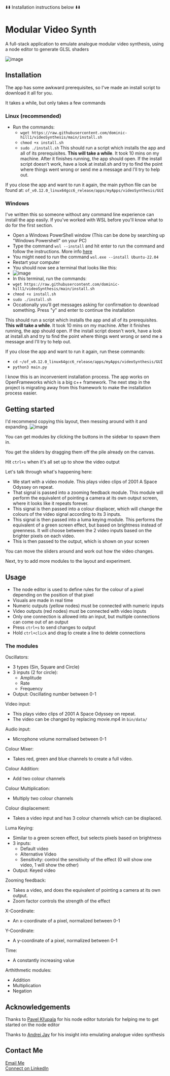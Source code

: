 ⬇️⬇️ Installation instructions below ⬇️⬇️
# Modular Video Synth
A full-stack application to emulate analogue modular video synthesis, using a node editor to generate GLSL shaders

![image](https://github.com/user-attachments/assets/05b4e7a7-8a6e-44ed-a274-314c3cb01eb2)

## Installation
The app has some awkward prerequisites, so I've made an install script to download it all for you.

It takes a while, but only takes a few commands

### Linux (recommended)
- Run the commands:
  - `wget https://raw.githubusercontent.com/dominic-hill1/videoSynthesis/main/install.sh`
  - `chmod +x install.sh`
  - `sudo ./install.sh`
This should run a script which installs the app and all of its prerequisites.
**This will take a while**. It took 10 mins on my machine.
After it finishes running, the app should open.
If the install script doesn't work, have a look at install.sh and try to find the point where things went wrong or send me a message and I'll try to help out.

If you close the app and want to run it again, the main python file can be found at:
`of_v0.12.0_linux64gcc6_release/apps/myApps/videoSynthesis/GUI`

### Windows
I've written this so someone without any command line experience can install the app easily. If you've worked with WSL before you'll know what to do for the first section. 
- Open a Windows PowerShell window (This can be done by searching up "Windows Powershell" on your PC)
- Type the command `wsl --install` and hit enter to run the command and follow the instructions. More info [here](https://learn.microsoft.com/en-us/windows/wsl/install)
- You might need to run the command `wsl.exe --install Ubuntu-22.04`
- Restart your computer
- You should now see a terminal that looks like this:
- ![image](https://github.com/user-attachments/assets/853d670b-e612-4889-a3d6-e979bbe16b2c)
- In this terminal, run the commands:
- `wget https://raw.githubusercontent.com/dominic-hill1/videoSynthesis/main/install.sh`
- `chmod +x install.sh`
- `sudo ./install.sh`
- Occationally you'll get messages asking for confirmation to download something. Press "y" and enter to continue the installation

This should run a script which installs the app and all of its prerequisites.
**This will take a while**. It took 10 mins on my machine.
After it finishes running, the app should open.
If the install script doesn't work, have a look at install.sh and try to find the point where things went wrong or send me a message and I'll try to help out.

If you close the app and want to run it again, run these commands:
- `cd ~/of_v0.12.0_linux64gcc6_release/apps/myApps/videoSynthesis/GUI`
- `python3 main.py`


I know this is an inconvenient installation process. The app works on OpenFrameworks which is a big c++ framework. The next step in the project is migrating away from this framework to make the installation process easier. 

## Getting started
I'd recommend copying this layout, then messing around with it and expanding.
![image](https://github.com/user-attachments/assets/a1a8aa60-df48-4923-a0e2-24f8da429570)

You can get modules by clicking the buttons in the sidebar to spawn them in. 

You get the sliders by dragging them off the pile already on the canvas. 

Hit `ctrl+s` when it's all set up to show the video output

Let's talk through what's happening here:

- We start with a video module. This plays video clips of 2001 A Space Odyssey on repeat.
- That signal is passed into a zooming feedback module. This module will perform the equivalent of pointing a camera at its own output screen, where it looks like it repeats forever.
- This signal is then passed into a colour displacer, which will change the colours of the video signal according to its 3 inputs.
- This signal is then passed into a luma keying module. This performs the equivalent of a green screen effect, but based on brightness instead of greenness. It will choose between the 2 video inputs based on the brighter pixels on each video.
- This is then passed to the output, which is shown on your screen

You can move the sliders around and work out how the video changes. 

Next, try to add more modules to the layout and experiment.

## Usage
- The node editor is used to define rules for the colour of a pixel depending on the position of that pixel
- Visuals are made in real time
- Numeric outputs (yellow nodes) must be connected with numeric inputs
- Video outputs (red nodes) must be connected with video inputs
- Only one connection is allowed into an input, but multiple connections can come out of an output
- Press `ctrl+s` to send changes to output
- Hold `ctrl+click` and drag to create a line to delete connections


### The modules
Oscillators:
- 3 types (Sin, Square and Circle)
- 3 inputs (2 for circle):
  -   Amplitude
  -   Rate
  -   Frequency
- Output: Oscillating number between 0-1

Video input:
- This plays video clips of 2001 A Space Odyssey on repeat.
- The video can be changed by replacing movie.mp4 in `bin/data/`

Audio input:
- Microphone volume normalised between 0-1

Colour Mixer:
- Takes red, green and blue channels to create a full video.

Colour Addition:
- Add two colour channels

Colour Multiplication:
- Multiply two colour channels

Colour displacement:
- Takes a video input and has 3 colour channels which can be displaced.

Luma Keying:
- Similar to a green screen effect, but selects pixels based on brightness
- 3 inputs:
  -   Default video
  -   Alternative Video
  -   Sensitivity: control the sensitivity of the effect (0 will show one video, 1 will show the other)
- Output: Keyed video

Zooming feedback:
- Takes a video, and does the equivalent of pointing a camera at its own output.
- Zoom factor controls the strength of the effect

X-Coordinate:
- An x-coordinate of a pixel, normalized between 0-1

Y-Coordinate:
- A y-coordinate of a pixel, normalized between 0-1

Time:
- A constantly increasing value

Arthithmetic modules:
- Addition
- Multiplication
- Negation

## Acknowledgements
Thanks to [Pavel Křupala](https://gitlab.com/pavel.krupala) for his node editor tutorials for helping me to get started on the node editor

Thanks to [Andrei Jay](https://andreijaycreativecoding.com/) for his insight into emulating analogue video synthesis


## Contact Me
[Email Me](mailto:dominic.hill.eng@gmail.com)<br>
[Connect on LinkedIn](https://www.linkedin.com/in/dominichill1)



